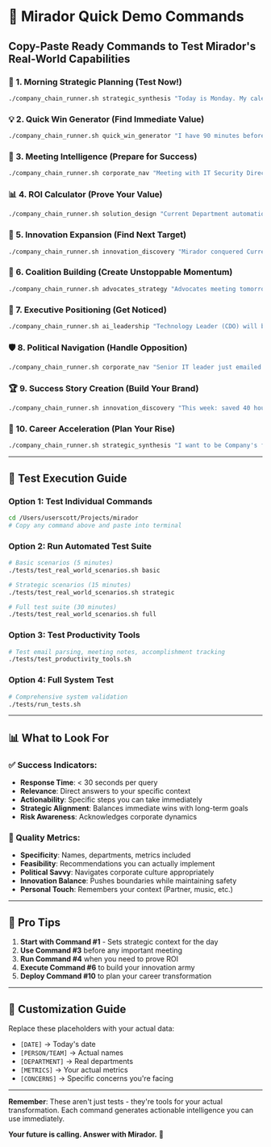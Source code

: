 # 🚀 Mirador Quick Demo Commands

## Copy-Paste Ready Commands to Test Mirador's Real-World Capabilities

### 🌅 1. Morning Strategic Planning (Test Now!)
```bash
./company_chain_runner.sh strategic_synthesis "Today is Monday. My calendar: 9am team meeting, 2pm with IT Security, 4pm Advocates meeting. Top priorities: 1) Demo automation savings, 2) Get IT approval, 3) Build innovation coalition. What are my 3 highest-leverage actions today to advance both visible wins and long-term AI leadership positioning?"
```

### 💡 2. Quick Win Generator (Find Immediate Value)
```bash
./company_chain_runner.sh quick_win_generator "I have 90 minutes before my next meeting. What automation can I build RIGHT NOW that would save my team time this week and impress my manager? Focus on Current Department processes that are manual and error-prone."
```

### 🎯 3. Meeting Intelligence (Prepare for Success)
```bash
./company_chain_runner.sh corporate_nav "Meeting with IT Security Director in 20 minutes about my automation tools. He's skeptical about unauthorized AI usage. How do I turn him from blocker to champion? Give me specific talking points, compliance answers, and partnership language."
```

### 📊 4. ROI Calculator (Prove Your Value)
```bash
./company_chain_runner.sh solution_design "Current Department automation saves 40 hours/week with 97% accuracy. Calculate enterprise ROI if we scale to Claims (200 people), Provider Relations (150 people), Member Services (300 people). Show Quality Metrics impact, dollar savings, and create executive-ready slides."
```

### 🚀 5. Innovation Expansion (Find Next Target)
```bash
./company_chain_runner.sh innovation_discovery "Mirador conquered Current Department. Which department next? Consider: Claims (manual Excel hell), Provider Relations (credentialing chaos), Member Services (repetitive emails), Finance (report generation nightmare). Rank by: political feasibility, Quality Metrics impact, and path to AI leadership role."
```

### 🤝 6. Coalition Building (Create Unstoppable Momentum)
```bash
./company_chain_runner.sh advocates_strategy "Advocates meeting tomorrow. Theme: 'Innovation in Daily Work'. Current allies: Mike (Operations), Lisa (Finance). Skeptics: Bob (IT), Karen (Regional VP). How do I demo Mirador to create FOMO without triggering antibodies? Script the perfect 5-minute presentation."
```

### 💼 7. Executive Positioning (Get Noticed)
```bash
./company_chain_runner.sh ai_leadership "Technology Leader (CDO) will be at the town hall Thursday. I have 30 seconds in the Q&A to make an impression. He cares about digital transformation and Quality Metrics. Create the perfect question that showcases my innovation while positioning me for follow-up conversation."
```

### 🛡️ 8. Political Navigation (Handle Opposition)
```bash
./company_chain_runner.sh corporate_nav "Senior IT leader just emailed my boss questioning 'shadow IT automation tools that pose security risks.' How do I respond professionally, convert the skeptic, get IT endorsement, and maintain innovation momentum? Draft the perfect response email."
```

### 🏆 9. Success Story Creation (Build Your Brand)
```bash
./company_chain_runner.sh innovation_discovery "This week: saved 40 hours, prevented 3 compliance violations, improved accuracy to 97%, team morale up 30%. Transform into: 1) LinkedIn post (no Mirador mention), 2) Advocates newsletter story, 3) Skip-level talking points, 4) Performance review evidence."
```

### 🎯 10. Career Acceleration (Plan Your Rise)
```bash
./company_chain_runner.sh strategic_synthesis "I want to be Company's first Target Leadership Role within 12 months. Current: Current Role. Assets: Mirador success, growing coalition, executive interest. Create 90-day sprint plan with specific milestones, visibility tactics, and success metrics."
```

---

## 🧪 Test Execution Guide

### Option 1: Test Individual Commands
```bash
cd /Users/userscott/Projects/mirador
# Copy any command above and paste into terminal
```

### Option 2: Run Automated Test Suite
```bash
# Basic scenarios (5 minutes)
./tests/test_real_world_scenarios.sh basic

# Strategic scenarios (15 minutes)
./tests/test_real_world_scenarios.sh strategic

# Full test suite (30 minutes)
./tests/test_real_world_scenarios.sh full
```

### Option 3: Test Productivity Tools
```bash
# Test email parsing, meeting notes, accomplishment tracking
./tests/test_productivity_tools.sh
```

### Option 4: Full System Test
```bash
# Comprehensive system validation
./tests/run_tests.sh
```

---

## 📊 What to Look For

### ✅ Success Indicators:
- **Response Time**: < 30 seconds per query
- **Relevance**: Direct answers to your specific context
- **Actionability**: Specific steps you can take immediately
- **Strategic Alignment**: Balances immediate wins with long-term goals
- **Risk Awareness**: Acknowledges corporate dynamics

### 🎯 Quality Metrics:
- **Specificity**: Names, departments, metrics included
- **Feasibility**: Recommendations you can actually implement
- **Political Savvy**: Navigates corporate culture appropriately
- **Innovation Balance**: Pushes boundaries while maintaining safety
- **Personal Touch**: Remembers your context (Partner, music, etc.)

---

## 🚀 Pro Tips

1. **Start with Command #1** - Sets strategic context for the day
2. **Use Command #3** before any important meeting
3. **Run Command #4** when you need to prove ROI
4. **Execute Command #6** to build your innovation army
5. **Deploy Command #10** to plan your career transformation

---

## 📝 Customization Guide

Replace these placeholders with your actual data:
- `[DATE]` → Today's date
- `[PERSON/TEAM]` → Actual names
- `[DEPARTMENT]` → Real departments
- `[METRICS]` → Your actual metrics
- `[CONCERNS]` → Specific concerns you're facing

---

**Remember**: These aren't just tests - they're tools for your actual transformation. Each command generates actionable intelligence you can use immediately.

**Your future is calling. Answer with Mirador.** 🚀
